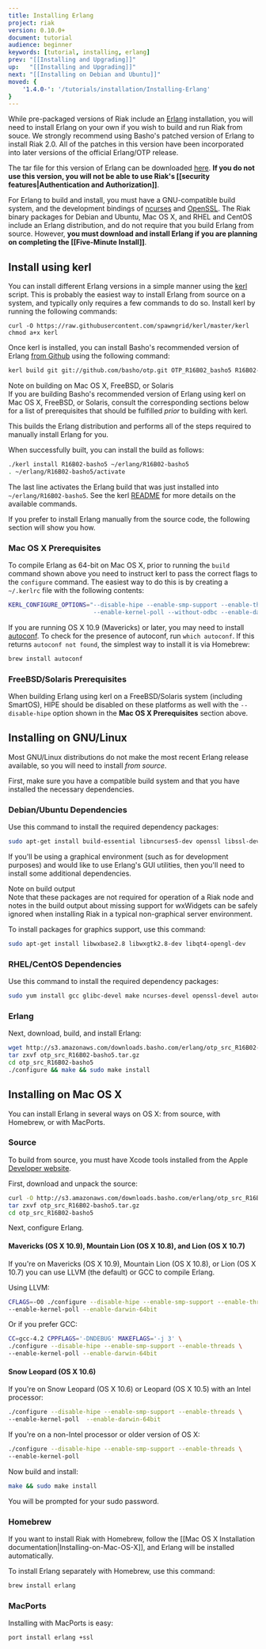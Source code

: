 ```yaml
---
title: Installing Erlang
project: riak
version: 0.10.0+
document: tutorial
audience: beginner
keywords: [tutorial, installing, erlang]
prev: "[[Installing and Upgrading]]"
up:   "[[Installing and Upgrading]]"
next: "[[Installing on Debian and Ubuntu]]"
moved: {
    '1.4.0-': '/tutorials/installation/Installing-Erlang'
}
---
```


While pre-packaged versions of Riak include an [Erlang](http://erlang.org) installation, you will need to install Erlang on your own if you wish to build and run Riak from souce. We strongly recommend using Basho's patched version of Erlang to install Riak 2.0. All of the patches in this version have been incorporated into later versions of the official Erlang/OTP release.

The tar file for this version of Erlang can be downloaded [here](http://s3.amazonaws.com/downloads.basho.com/erlang/otp_src_R16B02-basho5.tar.gz). **If you do not use this version, you will not be able to use Riak's [[security features|Authentication and Authorization]]**.

For Erlang to build and install, you must have a GNU-compatible build system, and the development bindings of [ncurses](http://www.gnu.org/software/ncurses/) and [OpenSSL](https://www.openssl.org/). The Riak binary packages for Debian and Ubuntu, Mac OS X, and RHEL and CentOS include an Erlang distribution, and do not require that you build Erlang from source. However, **you must download and install Erlang if you are planning on completing the [[Five-Minute Install]]**.

## Install using kerl

You can install different Erlang versions in a simple manner using the [kerl](https://github.com/yrashk/kerl) script. This is probably the easiest way to install Erlang from source on a system, and typically only requires a few commands to do so. Install kerl by running the following commands:

```curl
curl -O https://raw.githubusercontent.com/spawngrid/kerl/master/kerl
chmod a+x kerl
```

Once kerl is installed, you can install Basho's recommended version of Erlang [from Github](https://github.com/basho/otp) using the following command:

```bash
kerl build git git://github.com/basho/otp.git OTP_R16B02_basho5 R16B02-basho5
```

<div class="note">
<div class="title">Note on building on Mac OS X, FreeBSD, or Solaris</div>
If you are building Basho's recommended version of Erlang using kerl on Mac OS X, FreeBSD, or Solaris, consult the corresponding sections below for a list of prerequisites that should be fulfilled <em>prior</em> to building with kerl.
</div>

This builds the Erlang distribution and performs all of the steps required to manually install Erlang for you.

When successfully built, you can install the build as follows:

```bash
./kerl install R16B02-basho5 ~/erlang/R16B02-basho5
. ~/erlang/R16B02-basho5/activate
```

The last line activates the Erlang build that was just installed into `~/erlang/R16B02-basho5`. See the kerl [README](https://github.com/yrashk/kerl) for more details on the available commands.

If you prefer to install Erlang manually from the source code, the following section will show you how.

### Mac OS X Prerequisites

To compile Erlang as 64-bit on Mac OS X, prior to running the `build` command shown above you need to instruct kerl to pass the correct flags to the `configure` command. The easiest way to do this is by creating a `~/.kerlrc` file with the following contents:

```bash
KERL_CONFIGURE_OPTIONS="--disable-hipe --enable-smp-support --enable-threads
                        --enable-kernel-poll --without-odbc --enable-darwin-64bit"
```

If you are running OS X 10.9 (Mavericks) or later, you may need to install [autoconf](https://www.gnu.org/software/autoconf/). To check for the presence of autoconf, run `which autoconf`. If this returns `autoconf not found`, the simplest way to install it is via Homebrew:

```bash
brew install autoconf
```

### FreeBSD/Solaris Prerequisites

When building Erlang using kerl on a FreeBSD/Solaris system (including SmartOS), HIPE should be disabled on these platforms as well with the `--disable-hipe` option shown in the **Mac OS X Prerequisites** section above.

## Installing on GNU/Linux

Most GNU/Linux distributions do not make the most recent Erlang release available, so you will need to install <em>from source</em>.

First, make sure you have a compatible build system and that you have installed the necessary dependencies.

### Debian/Ubuntu Dependencies

Use this command to install the required dependency packages:

```bash
sudo apt-get install build-essential libncurses5-dev openssl libssl-dev fop xsltproc unixodbc-dev
```

If you'll be using a graphical environment (such as for development purposes) and would like to use Erlang's GUI utilities, then you'll need to install some additional dependencies.

<div class="note">
<div class="title">Note on build output</div>
Note that these packages are not required for operation of a Riak node and notes in the build output about missing support for wxWidgets can be safely ignored when installing Riak in a typical non-graphical server environment.
</div>

To install packages for graphics support, use this command:

```bash
sudo apt-get install libwxbase2.8 libwxgtk2.8-dev libqt4-opengl-dev
```

### RHEL/CentOS Dependencies

Use this command to install the required dependency packages:

```bash
sudo yum install gcc glibc-devel make ncurses-devel openssl-devel autoconf
```

### Erlang

Next, download, build, and install Erlang:

```bash
wget http://s3.amazonaws.com/downloads.basho.com/erlang/otp_src_R16B02-basho5.tar.gz
tar zxvf otp_src_R16B02-basho5.tar.gz
cd otp_src_R16B02-basho5
./configure && make && sudo make install
```

## Installing on Mac OS X

You can install Erlang in several ways on OS X: from source, with Homebrew, or with MacPorts.

### Source

To build from source, you must have Xcode tools installed from the Apple [Developer website](http://developer.apple.com/).

First, download and unpack the source:

```bash
curl -O http://s3.amazonaws.com/downloads.basho.com/erlang/otp_src_R16B02-basho5.tar.gz
tar zxvf otp_src_R16B02-basho5.tar.gz
cd otp_src_R16B02-basho5
```

Next, configure Erlang.

#### Mavericks (OS X 10.9), Mountain Lion (OS X 10.8), and Lion (OS X 10.7)

If you're on Mavericks (OS X 10.9), Mountain Lion (OS X 10.8), or Lion (OS X 10.7) you can use LLVM (the default) or GCC to compile Erlang.

Using LLVM:

```bash
CFLAGS=-O0 ./configure --disable-hipe --enable-smp-support --enable-threads \
--enable-kernel-poll --enable-darwin-64bit
```

Or if you prefer GCC:

```bash
CC=gcc-4.2 CPPFLAGS='-DNDEBUG' MAKEFLAGS='-j 3' \
./configure --disable-hipe --enable-smp-support --enable-threads \
--enable-kernel-poll --enable-darwin-64bit
```

#### Snow Leopard (OS X 10.6)

If you're on Snow Leopard (OS X 10.6) or Leopard (OS X 10.5) with an Intel processor:

```bash
./configure --disable-hipe --enable-smp-support --enable-threads \
--enable-kernel-poll  --enable-darwin-64bit
```

If you're on a non-Intel processor or older version of OS X:

```bash
./configure --disable-hipe --enable-smp-support --enable-threads \
--enable-kernel-poll
```

Now build and install:

```bash
make && sudo make install
```

You will be prompted for your sudo password.

### Homebrew

If you want to install Riak with Homebrew, follow the [[Mac OS X Installation documentation|Installing-on-Mac-OS-X]], and Erlang will be installed automatically.

To install Erlang separately with Homebrew, use this command:

```bash
brew install erlang
```

### MacPorts
Installing with MacPorts is easy:

```bash
port install erlang +ssl
```
